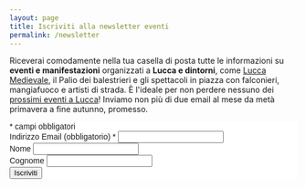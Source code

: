 ```yaml
---
layout: page
title: Iscriviti alla newsletter eventi
permalink: /newsletter
---
```


Riceverai comodamente nella tua casella di posta tutte le informazioni su **eventi
e manifestazioni** organizzati a **Lucca e dintorni**, come [Lucca
Medievale](https://luccamedievale.it), il Palio dei balestrieri e gli spettacoli
in piazza con falconieri, mangiafuoco e artisti di strada. È l'ideale per non
perdere nessuno dei [prossimi eventi a Lucca](/calendario-eventi)! Inviamo non
più di due email al mese da metà primavera a fine autunno, promesso.

<!-- Begin MailChimp Signup Form -->
<link href="//cdn-images.mailchimp.com/embedcode/classic-10_7.css" rel="stylesheet" type="text/css">
<style type="text/css">
	#mc_embed_signup{background:#fff; clear:left; font:14px Helvetica,Arial,sans-serif; }
	/* Add your own MailChimp form style overrides in your site stylesheet or in this style block.
	   We recommend moving this block and the preceding CSS link to the HEAD of your HTML file. */
</style>
<div id="mc_embed_signup">
<form action="https://consanpaolino.us5.list-manage.com/subscribe/post?u=be5b31284c803823eb8c27688&amp;id=18610a5fa1" method="post" id="mc-embedded-subscribe-form" name="mc-embedded-subscribe-form" class="validate" target="_blank" novalidate>
    <div id="mc_embed_signup_scroll">
<div class="indicates-required"><span class="asterisk">*</span> campi obbligatori</div>
<div class="mc-field-group">
	<label for="mce-EMAIL">Indirizzo Email (obbligatorio)  <span class="asterisk">*</span>
</label>
	<input type="email" value="" name="EMAIL" class="required email" id="mce-EMAIL">
</div>
<div class="mc-field-group">
	<label for="mce-FNAME">Nome </label>
	<input type="text" value="" name="FNAME" class="" id="mce-FNAME">
</div>
<div class="mc-field-group">
	<label for="mce-LNAME">Cognome </label>
	<input type="text" value="" name="LNAME" class="" id="mce-LNAME">
</div>
	<div id="mce-responses" class="clear">
		<div class="response" id="mce-error-response" style="display:none"></div>
		<div class="response" id="mce-success-response" style="display:none"></div>
	</div>    <!-- real people should not fill this in and expect good things - do not remove this or risk form bot signups-->
    <div style="position: absolute; left: -5000px;" aria-hidden="true"><input type="text" name="b_be5b31284c803823eb8c27688_18610a5fa1" tabindex="-1" value=""></div>
    <div class="clear"><input type="submit" value="Iscriviti" name="subscribe" id="mc-embedded-subscribe" class="button"></div>
    </div>
</form>
</div>

<!--End mc_embed_signup-->